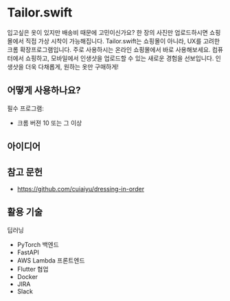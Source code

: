 # Tailor.swift
입고싶은 옷이 있지만 배송비 때문에 고민이신가요? 한 장의 사진만 업로드하시면 쇼핑몰에서 직접 가상 시착이 가능해집니다. Tailor.swift는 쇼핑몰이 아니라, UX를 고려한 크롬 확장프로그램입니다. 주로 사용하시는 온라인 쇼핑몰에서 바로 사용해보세요. 컴퓨터에서 쇼핑하고, 모바일에서 인생샷을 업로드할 수 있는 새로운 경험을 선보입니다. 인생샷을 더욱 다채롭게, 원하는 옷만 구매하게!

## 어떻게 사용하나요?
필수 프로그램:
* 크롬 버젼 10 또는 그 이상

## 아이디어

## 참고 문헌
* https://github.com/cuiaiyu/dressing-in-order

## 활용 기술
딥러닝
* PyTorch
백엔드
* FastAPI
* AWS Lambda
프론트엔드
* Flutter
협업
* Docker
* JIRA
* Slack